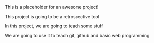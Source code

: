 This is a placeholder for an awesome project!

This project is going to be a retrospective tool

In this project, we are going to teach some stuff

We are going to use it to teach git, github and basic web programming